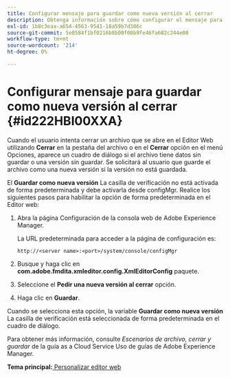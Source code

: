 ```yaml
---
title: Configurar mensaje para guardar como nueva versión al cerrar
description: Obtenga información sobre cómo configurar el mensaje para guardar como una nueva versión al cerrar
exl-id: 1b8c3eaa-a654-4563-9541-18a59b7d306c
source-git-commit: 5e0584f1bf0216b8b00f00b9fe46fa682c244e08
workflow-type: tm+mt
source-wordcount: '214'
ht-degree: 0%

---
```


# Configurar mensaje para guardar como nueva versión al cerrar {#id222HBI00XXA}

Cuando el usuario intenta cerrar un archivo que se abre en el Editor Web utilizando **Cerrar** en la pestaña del archivo o en el **Cerrar** opción en el menú Opciones, aparece un cuadro de diálogo si el archivo tiene datos sin guardar o una versión sin guardar. Se solicitará al usuario que guarde el archivo como una nueva versión si la versión no está guardada.

El **Guardar como nueva versión** La casilla de verificación no está activada de forma predeterminada y debe activarla desde configMgr. Realice los siguientes pasos para habilitar la opción de forma predeterminada en el Editor web:

1. Abra la página Configuración de la consola web de Adobe Experience Manager.

   La URL predeterminada para acceder a la página de configuración es:

   ```http
   http://<server name>:<port>/system/console/configMgr
   ```

1. Busque y haga clic en **com.adobe.fmdita.xmleditor.config.XmlEditorConfig** paquete.

1. Seleccione el **Pedir una nueva versión al cerrar** opción.

1. Haga clic en **Guardar**.


Cuando se selecciona esta opción, la variable **Guardar como nueva versión** La casilla de verificación está seleccionada de forma predeterminada en el cuadro de diálogo.

Para obtener más información, consulte *Escenarios de archivo, cerrar y guardar* de la guía as a Cloud Service Uso de guías de Adobe Experience Manager.

**Tema principal:**[ Personalizar editor web](conf-web-editor.md)
